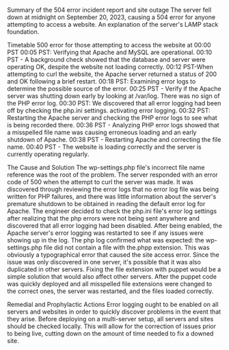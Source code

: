 Summary of the 504 error incident report and site outage
The server fell down at midnight on September 20, 2023, causing a 504 error for anyone attempting to access a website. An explanation of the server's LAMP stack foundation.

Timetable
500 error for those attempting to access the website at 00:00 PST
00:05 PST: Verifying that Apache and MySQL are operational.
00:10 PST - A background check showed that the database and server were operating OK, despite the website not loading correctly.
00:12 PST-When attempting to curl the website, the Apache server returned a status of 200 and OK following a brief restart.
00:18 PST: Examining error logs to determine the possible source of the error.
00:25 PST - Verify if the Apache server was shutting down early by looking at /var/log. There was no sign of the PHP error log.
00:30 PST: We discovered that all error logging had been off by checking the php.ini settings. activating error logging.
00:32 PST: Restarting the Apache server and checking the PHP error logs to see what is being recorded there.
00:36 PST - Analyzing PHP error logs showed that a misspelled file name was causing erroneous loading and an early shutdown of Apache.
00:38 PST - Restarting Apache and correcting the file name.
00:40 PST - The website is loading correctly and the server is currently operating regularly.

The Cause and Solution
The wp-settings.php file's incorrect file name reference was the root of the problem. The server responded with an error code of 500 when the attempt to curl the server was made. It was discovered through reviewing the error logs that no error log file was being written for PHP failures, and there was little information about the server's premature shutdown to be obtained in reading the default error log for Apache. The engineer decided to check the php.ini file's error log settings after realizing that the php errors were not being sent anywhere and discovered that all error logging had been disabled. 
After being enabled, the Apache server's error logging was restarted to see if any issues were showing up in the log. The php log confirmed what was expected: the wp-settings.php file did not contain a file with the.phpp extension. This was obviously a typographical error that caused the site access error. Since the issue was only discovered in one server, it's possible that it was also duplicated in other servers. Fixing the file extension with puppet would be a simple solution that would also affect other servers. After the puppet code was quickly deployed and all misspelled file extensions were changed to the correct ones, the server was restarted, and the files loaded correctly.

Remedial and Prophylactic Actions
Error logging ought to be enabled on all servers and websites in order to quickly discover problems in the event that they arise.
Before deploying on a multi-server setup, all servers and sites should be checked locally. This will allow for the correction of issues prior to being live, cutting down on the amount of time needed to fix a downed site.
